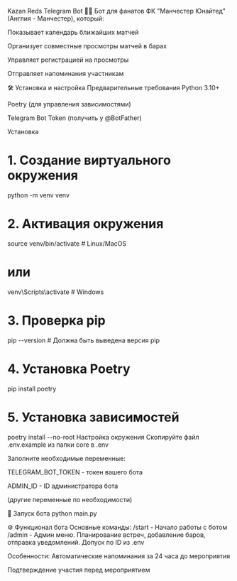 Kazan Reds Telegram Bot 🤖🔴
Бот для фанатов ФК "Манчестер Юнайтед" (Англия - Манчестер), который:

Показывает календарь ближайших матчей

Организует совместные просмотры матчей в барах

Управляет регистрацией на просмотры

Отправляет напоминания участникам

🛠 Установка и настройка
Предварительные требования
Python 3.10+

Poetry (для управления зависимостями)

Telegram Bot Token (получить у @BotFather)

Установка

# 1. Создание виртуального окружения
python -m venv venv

# 2. Активация окружения
source venv/bin/activate  # Linux/MacOS
# или
venv\Scripts\activate     # Windows

# 3. Проверка pip
pip --version  # Должна быть выведена версия pip

# 4. Установка Poetry
pip install poetry

# 5. Установка зависимостей
poetry install --no-root
Настройка окружения
Скопируйте файл .env.example из папки core в .env

Заполните необходимые переменные:

TELEGRAM_BOT_TOKEN - токен вашего бота

ADMIN_ID - ID администратора бота

(другие переменные по необходимости)

🚀 Запуск бота
python main.py

⚙️ Функционал бота
Основные команды:
/start - Начало работы с ботом
/admin - Админ меню. Планирование встреч, добавление баров, отправка уведомлений. Допуск по ID из .env

Особенности:
Автоматические напоминания за 24 часа до мероприятия

Подтверждение участия перед мероприятием
